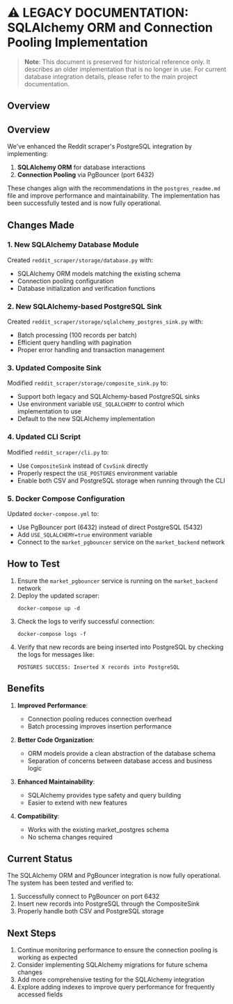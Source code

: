 # ⚠️ LEGACY DOCUMENTATION: SQLAlchemy ORM and Connection Pooling Implementation

> **Note**: This document is preserved for historical reference only. It describes an older implementation that is no longer in use. For current database integration details, please refer to the main project documentation.

## Overview

## Overview

We've enhanced the Reddit scraper's PostgreSQL integration by implementing:

1. **SQLAlchemy ORM** for database interactions
2. **Connection Pooling** via PgBouncer (port 6432)

These changes align with the recommendations in the `postgres_readme.md` file and improve performance and maintainability. The implementation has been successfully tested and is now fully operational.

## Changes Made

### 1. New SQLAlchemy Database Module

Created `reddit_scraper/storage/database.py` with:
- SQLAlchemy ORM models matching the existing schema
- Connection pooling configuration
- Database initialization and verification functions

### 2. New SQLAlchemy-based PostgreSQL Sink

Created `reddit_scraper/storage/sqlalchemy_postgres_sink.py` with:
- Batch processing (100 records per batch)
- Efficient query handling with pagination
- Proper error handling and transaction management

### 3. Updated Composite Sink

Modified `reddit_scraper/storage/composite_sink.py` to:
- Support both legacy and SQLAlchemy-based PostgreSQL sinks
- Use environment variable `USE_SQLALCHEMY` to control which implementation to use
- Default to the new SQLAlchemy implementation

### 4. Updated CLI Script

Modified `reddit_scraper/cli.py` to:
- Use `CompositeSink` instead of `CsvSink` directly
- Properly respect the `USE_POSTGRES` environment variable
- Enable both CSV and PostgreSQL storage when running through the CLI

### 5. Docker Compose Configuration

Updated `docker-compose.yml` to:
- Use PgBouncer port (6432) instead of direct PostgreSQL (5432)
- Add `USE_SQLALCHEMY=true` environment variable
- Connect to the `market_pgbouncer` service on the `market_backend` network

## How to Test

1. Ensure the `market_pgbouncer` service is running on the `market_backend` network
2. Deploy the updated scraper:
   ```
   docker-compose up -d
   ```
3. Check the logs to verify successful connection:
   ```
   docker-compose logs -f
   ```
4. Verify that new records are being inserted into PostgreSQL by checking the logs for messages like:
   ```
   POSTGRES SUCCESS: Inserted X records into PostgreSQL
   ```

## Benefits

1. **Improved Performance**:
   - Connection pooling reduces connection overhead
   - Batch processing improves insertion performance

2. **Better Code Organization**:
   - ORM models provide a clean abstraction of the database schema
   - Separation of concerns between database access and business logic

3. **Enhanced Maintainability**:
   - SQLAlchemy provides type safety and query building
   - Easier to extend with new features

4. **Compatibility**:
   - Works with the existing market_postgres schema
   - No schema changes required

## Current Status

The SQLAlchemy ORM and PgBouncer integration is now fully operational. The system has been tested and verified to:

1. Successfully connect to PgBouncer on port 6432
2. Insert new records into PostgreSQL through the CompositeSink
3. Properly handle both CSV and PostgreSQL storage

## Next Steps

1. Continue monitoring performance to ensure the connection pooling is working as expected
2. Consider implementing SQLAlchemy migrations for future schema changes
3. Add more comprehensive testing for the SQLAlchemy integration
4. Explore adding indexes to improve query performance for frequently accessed fields

